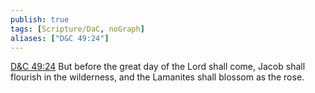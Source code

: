 ```yaml
---
publish: true
tags: [Scripture/DaC, noGraph]
aliases: ["D&C 49:24"]
---
```

[D&C 49:24](https://churchofjesuschrist.org/study/scriptures/dc-testament/dc/49?lang=eng&id=p24#p24) But before the great day of the Lord shall come, Jacob shall flourish in the wilderness, and the Lamanites shall blossom as the rose.

